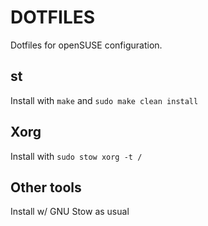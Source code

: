 # DOTFILES

Dotfiles for openSUSE configuration.

## st
Install with `make` and `sudo make clean install`

## Xorg
Install with `sudo stow xorg -t /`

## Other tools
Install w/ GNU Stow as usual
